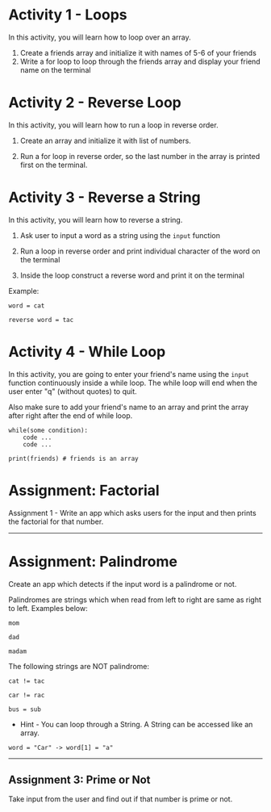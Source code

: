 
# Activity 1 - Loops 

In this activity, you will learn how to loop over an array. 

1. Create a friends array and initialize it with names of 5-6 of your friends 
2. Write a for loop to loop through the friends array and display your friend name on the terminal



# Activity 2 - Reverse Loop 

In this activity, you will learn how to run a loop in reverse order. 

1. Create an array and initialize it with list of numbers. 

2. Run a for loop in reverse order, so the last number in the array is printed first on the terminal. 



# Activity 3 - Reverse a String 

In this activity, you will learn how to reverse a string. 

1. Ask user to input a word as a string using the `input` function 

2. Run a loop in reverse order and print individual character of the word on the terminal 

3. Inside the loop construct a reverse word and print it on the terminal 

Example: 

```
word = cat 

reverse word = tac 
```


# Activity 4 - While Loop 

In this activity, you are going to enter your friend's name using the `input` function continuously inside a while loop. The while loop will end when the user enter "q" (without quotes) to quit.

Also make sure to add your friend's name to an array and print the array after right after the end of while loop. 

```
while(some condition): 
    code ...
    code ...

print(friends) # friends is an array 
```


# Assignment:  Factorial 

Assignment 1 - Write an app which asks users for the input and then prints the factorial for that number. 

----------------------------------------------------------

# Assignment: Palindrome 

Create an app which detects if the input word is a palindrome or not. 

Palindromes are strings which when read from left to right are same as right to left. Examples below: 
```
mom 

dad 

madam 
```

The following strings are NOT palindrome: 

```
cat != tac 

car != rac 

bus = sub 
```

* Hint - You can loop through a String. A String can be accessed like an array. 

`word = "Car" -> word[1] = "a"`

---------------------------------------------------------

## Assignment 3: Prime or Not

Take input from the user and find out if that number is prime or not.